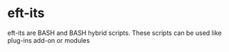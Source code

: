 # eft-its
eft-its are BASH and BASH hybrid scripts. These scripts can be used like plug-ins add-on or  modules   

